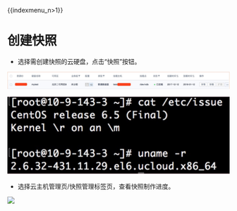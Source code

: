 {{indexmenu_n>1}}

# 创建快照

* 选择需创建快照的云硬盘，点击“快照”按钮。 
  
![](/images/userguide/format/image1.jpg)  

![](/images/userguide/format/image2.jpg)  
    
* 选择云主机管理页/快照管理标签页，查看快照制作进度。  

![](/images/userguide/format/image3.png)
